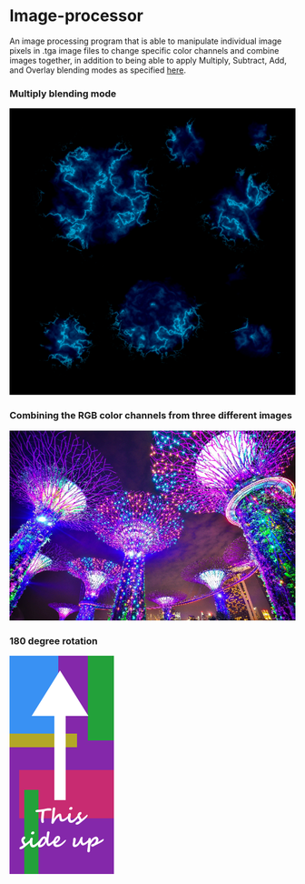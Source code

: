 <html>
  <h1>Image-processor</h1>
  <p>An image processing program that is able to manipulate individual image pixels in .tga image files to change specific color channels and combine images together, in addition to being able to apply Multiply, Subtract, Add, and Overlay blending modes as specified <a href="http://www.simplefilter.de/en/basics/mixmods.html">here</a>. </p>
  <h3>Multiply blending mode</h3>
  <img src = "examples/EXAMPLE_part4.png" alt = "image">
  <h3>Combining the RGB color channels from three different images</h3>
  <img src = "examples/EXAMPLE_part9.png" alt = "image">
  <h3>180 degree rotation</h3>
  <img src = "examples/EXAMPLE_part10.png" alt = "image">
</html>
